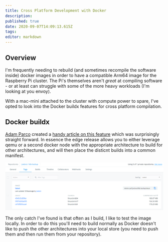 ```yaml
---
title: Cross Platform Development with Docker
description: 
published: true
date: 2020-09-07T14:09:13.615Z
tags: 
editor: markdown
---
```


## Overview
I'm frequently needing to rebuild (and sometimes recompile the software inside) docker images in order to have a compatible Arm64 image for the Raspberry Pi cluster. The Pi's themselves aren't *great* at compiling software - or at least can struggle with some of the more heavy workloads (I'm looking at you envoy).

With a mac-mini attached to the cluster with compute power to spare, I've opted to look into the Docker buildx features for cross platform compilation. 

## Docker buildx

[Adam Parco](https://medium.com/@adam.parco) created a [handy article on this feature](https://medium.com/@adam.parco/building-multi-arch-images-for-arm-and-x86-with-docker-desktop-864445865352) which was surprisingly straight forward. In essence the edge release allows you to either leverage qemu or a second docker node with the appropriate architecture to build for other architectures, and will then place the disticnt builds into a common manifest.

![snip-docker-cross-platform.png](/k8s/snip-docker-cross-platform.png)

The only catch I've found is that often as I build, I like to test the image locally. In order to do this you'll need to build normally as Docker doesn't like to push the other architectures into your local store (you need to push them and then run them from your repository). 